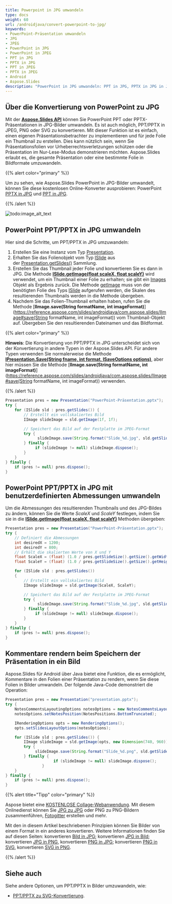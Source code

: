 ```yaml
---
title: Powerpoint in JPG umwandeln
type: docs
weight: 60
url: /androidjava/convert-powerpoint-to-jpg/
keywords:
- PowerPoint-Präsentation umwandeln
- JPG
- JPEG
- PowerPoint in JPG
- PowerPoint in JPEG
- PPT in JPG
- PPTX in JPG
- PPT in JPEG
- PPTX in JPEG
- Android
- Aspose.Slides
description: "PowerPoint in JPG umwandeln: PPT in JPG, PPTX in JPG in Java"
---
```


## **Über die Konvertierung von PowerPoint zu JPG**
Mit der [**Aspose.Slides API**](https://products.aspose.com/slides/androidjava/) können Sie PowerPoint PPT oder PPTX-Präsentationen in JPG-Bilder umwandeln. Es ist auch möglich, PPT/PPTX in JPEG, PNG oder SVG zu konvertieren. Mit dieser Funktion ist es einfach, einen eigenen Präsentationsbetrachter zu implementieren und für jede Folie ein Thumbnail zu erstellen. Dies kann nützlich sein, wenn Sie Präsentationsfolien vor Urheberrechtsverletzungen schützen oder die Präsentation im Nur-Lese-Modus demonstrieren möchten. Aspose.Slides erlaubt es, die gesamte Präsentation oder eine bestimmte Folie in Bildformate umzuwandeln.

{{% alert color="primary" %}}

Um zu sehen, wie Aspose.Slides PowerPoint in JPG-Bilder umwandelt, können Sie diese kostenlosen Online-Konverter ausprobieren: PowerPoint [PPTX in JPG](https://products.aspose.app/slides/conversion/pptx-to-jpg) und [PPT in JPG](https://products.aspose.app/slides/conversion/ppt-to-jpg).

{{% /alert %}}

![todo:image_alt_text](ppt-to-jpg.png)

## **PowerPoint PPT/PPTX in JPG umwandeln**
Hier sind die Schritte, um PPT/PPTX in JPG umzuwandeln:

1. Erstellen Sie eine Instanz vom Typ [Presentation](https://reference.aspose.com/slides/androidjava/com.aspose.slides/Presentation).
2. Erhalten Sie das Folienobjekt vom Typ [ISlide](https://reference.aspose.com/slides/androidjava/com.aspose.slides/ISlide) aus der [Presentation.getSlides()](https://reference.aspose.com/slides/androidjava/com.aspose.slides/Presentation#getSlides--) Sammlung.
3. Erstellen Sie das Thumbnail jeder Folie und konvertieren Sie es dann in JPG. Die Methode [**ISlide.getImage(float scaleX, float scaleY)**](https://reference.aspose.com/slides/androidjava/com.aspose.slides/ISlide#getImage-float-float-) wird verwendet, um ein Thumbnail einer Folie zu erhalten; sie gibt ein [Images](https://reference.aspose.com/slides/androidjava/com.aspose.slides/Images) Objekt als Ergebnis zurück. Die Methode [getImage](https://reference.aspose.com/slides/androidjava/com.aspose.slides/ISlide#getImage-com.aspose.slides.IRenderingOptions-float-float-) muss von der benötigten Folie des Typs [ISlide](https://reference.aspose.com/slides/androidjava/com.aspose.slides/ISlide) aufgerufen werden, die Skalen des resultierenden Thumbnails werden in die Methode übergeben.
4. Nachdem Sie das Folien-Thumbnail erhalten haben, rufen Sie die Methode [**IImage.save(String formatName, int imageFormat)**](https://reference.aspose.com/slides/androidjava/com.aspose.slides/IImage#save(String formatName, int imageFormat)) vom Thumbnail-Objekt auf. Übergeben Sie den resultierenden Dateinamen und das Bildformat.

{{% alert color="primary" %}}

**Hinweis**: Die Konvertierung von PPT/PPTX in JPG unterscheidet sich von der Konvertierung in andere Typen in der Aspose.Slides API. Für andere Typen verwenden Sie normalerweise die Methode [**IPresentation.Save(String fname, int format, ISaveOptions options)**](https://reference.aspose.com/slides/androidjava/com.aspose.slides/IPresentation#save-java.lang.String-int-com.aspose.slides.ISaveOptions-), aber hier müssen Sie die Methode [**IImage.save(String formatName, int imageFormat)**](https://reference.aspose.com/slides/androidjava/com.aspose.slides/IImage#save(String formatName, int imageFormat)) verwenden.

{{% /alert %}}

```java
Presentation pres = new Presentation("PowerPoint-Präsentation.pptx");
try {
    for (ISlide sld : pres.getSlides()) {
        // Erstellt ein vollskaliertes Bild
        IImage slideImage = sld.getImage(1f, 1f);

        // Speichert das Bild auf der Festplatte im JPEG-Format
        try {
              slideImage.save(String.format("Slide_%d.jpg", sld.getSlideNumber()), ImageFormat.Jpeg);
        } finally {
             if (slideImage != null) slideImage.dispose();
        }
    }
} finally {
    if (pres != null) pres.dispose();
}
```

## **PowerPoint PPT/PPTX in JPG mit benutzerdefinierten Abmessungen umwandeln**
Um die Abmessungen des resultierenden Thumbnails und des JPG-Bildes zu ändern, können Sie die Werte *ScaleX* und *ScaleY* festlegen, indem Sie sie in die [**ISlide.getImage(float scaleX, float scaleY)**](https://reference.aspose.com/slides/androidjava/com.aspose.slides/ISlide#getImage-float-float-) Methoden übergeben:

```java
Presentation pres = new Presentation("PowerPoint-Präsentation.pptx");
try {
    // Definiert die Abmessungen
    int desiredX = 1200;
    int desiredY = 800;
    // Erhält die skalierten Werte von X und Y
    float ScaleX = (float) (1.0 / pres.getSlideSize().getSize().getWidth()) * desiredX;
    float ScaleY = (float) (1.0 / pres.getSlideSize().getSize().getHeight()) * desiredY;

    for (ISlide sld : pres.getSlides())
    {
        // Erstellt ein vollskaliertes Bild
        IImage slideImage = sld.getImage(ScaleX, ScaleY);

        // Speichert das Bild auf der Festplatte im JPEG-Format
        try {
              slideImage.save(String.format("Slide_%d.jpg", sld.getSlideNumber()), ImageFormat.Jpeg);
        } finally {
             if (slideImage != null) slideImage.dispose();
        }
    }
} finally {
    if (pres != null) pres.dispose();
}
```

## **Kommentare rendern beim Speichern der Präsentation in ein Bild**
Aspose.Slides für Android über Java bietet eine Funktion, die es ermöglicht, Kommentare in den Folien einer Präsentation zu rendern, wenn Sie diese Folien in Bilder umwandeln. Der folgende Java-Code demonstriert die Operation:

```java
Presentation pres = new Presentation("presentation.pptx");
try {
    NotesCommentsLayoutingOptions notesOptions = new NotesCommentsLayoutingOptions();
    notesOptions.setNotesPosition(NotesPositions.BottomTruncated);

    IRenderingOptions opts = new RenderingOptions();
    opts.setSlidesLayoutOptions(notesOptions);

    for (ISlide sld : pres.getSlides()) {
        IImage slideImage = sld.getImage(opts, new Dimension(740, 960));
        try {
             slideImage.save(String.format("Slide_%d.png", sld.getSlideNumber()));
        } finally {
                     if (slideImage != null) slideImage.dispose();
                }
    }
} finally {
    if (pres != null) pres.dispose();
}
```

{{% alert title="Tipp" color="primary" %}}

Aspose bietet eine [KOSTENLOSE Collage-Webanwendung](https://products.aspose.app/slides/collage). Mit diesem Onlinedienst können Sie [JPG zu JPG](https://products.aspose.app/slides/collage/jpg) oder PNG zu PNG-Bildern zusammenführen, [Fotogitter](https://products.aspose.app/slides/collage/photo-grid) erstellen und mehr.

Mit den in diesem Artikel beschriebenen Prinzipien können Sie Bilder von einem Format in ein anderes konvertieren. Weitere Informationen finden Sie auf diesen Seiten: konvertieren [Bild in JPG](https://products.aspose.com/slides/androidjava/conversion/image-to-jpg/); konvertieren [JPG in Bild](https://products.aspose.com/slides/androidjava/conversion/jpg-to-image/); konvertieren [JPG in PNG](https://products.aspose.com/slides/androidjava/conversion/jpg-to-png/), konvertieren [PNG in JPG](https://products.aspose.com/slides/androidjava/conversion/png-to-jpg/); konvertieren [PNG in SVG](https://products.aspose.com/slides/androidjava/conversion/png-to-svg/), konvertieren [SVG in PNG](https://products.aspose.com/slides/androidjava/conversion/svg-to-png/).

{{% /alert %}}

## **Siehe auch**

Siehe andere Optionen, um PPT/PPTX in Bilder umzuwandeln, wie:

- [PPT/PPTX zu SVG-Konvertierung](/slides/androidjava/render-a-slide-as-an-svg-image/).